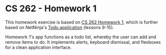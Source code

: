 # CS 262 - Homework 1

This homework exercise is based on [CS 262 Homework 1](https://cs.calvin.edu/courses/cs/262/kvlinden/03management/homework.html), which is further based on NetNinja's [Todo application](https://www.youtube.com/playlist?list=PL4cUxeGkcC9ixPU-QkScoRBVxtPPzVjrQ) (lessons 9-15).

Homework 1's app functions as a todo list, whereby the user can add and remove items to do. It implements alerts, keyboard dismissal, and flexboxes for a clean application interface.


